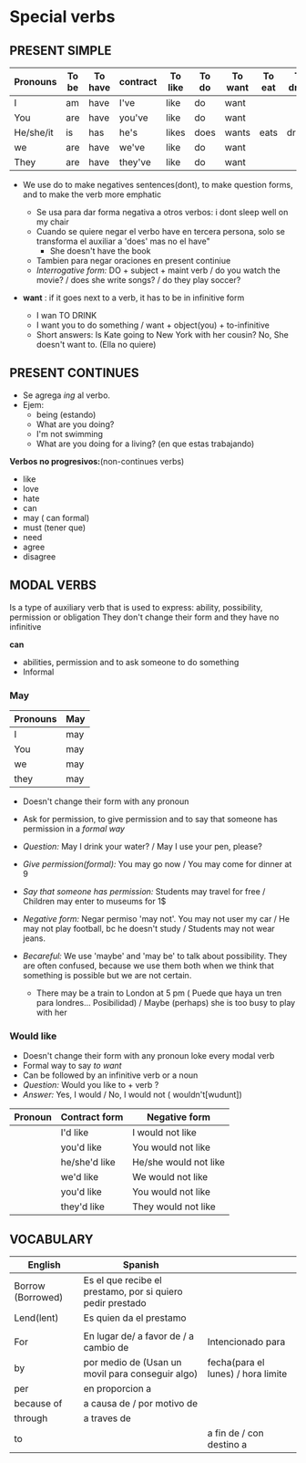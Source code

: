 # Special verbs

## PRESENT SIMPLE

| Pronouns | To be | To have | contract | To like | To do | To want | To eat | To drink |
| ---- | ---- | ---- | ---- | ---- | ---- | ---- | ---- | ---- |
| I | am | have | I've | like | do | want |  |  |
| You | are | have | you've | like | do | want |  |  |
| He/she/it | is | has | he's | likes | does | wants | eats | drinks |
| we | are | have | we've | like | do | want |  |  |
| They | are | have | they've | like | do | want |  |  |

- We use do to make negatives sentences(dont), to make question forms, and to make the verb more emphatic
	- Se usa para dar forma negativa a otros verbos: i dont sleep well on my chair
	- Cuando se quiere negar el verbo have en tercera persona, solo se transforma el auxiliar a 'does' mas no el have"
		- She doesn't have the book
	- Tambien para negar oraciones en present continiue
	- *Interrogative form:* DO + subject + maint verb / do you watch the movie? / does she write songs? / do they play soccer?

- **want** : if it goes next to a verb, it has to be in infinitive form
	- I wan TO DRINK
	- I want you to do something / want + object(you) + to-infinitive
	- Short answers: Is Kate going to New York with her cousin? No, She doesn't want to. (Ella no quiere)

## PRESENT CONTINUES


- Se agrega *ing* al verbo.
- Ejem: 
	- being (estando)
	- What are you doing?
	- I'm not swimming
	- What are you doing for a living? (en que estas trabajando)


**Verbos no progresivos:**(non-continues verbs)

- like
- love
- hate
- can
- may ( can formal)
- must (tener que)
- need
- agree
- disagree


## MODAL VERBS

Is a type of auxiliary verb that is used to express: ability, possibility, permission or obligation
They don't change their form and they have no infinitive

**can**
- abilities, permission and to ask someone to do something
- Informal


### May

| Pronouns | May |
| ---- | ---- |
| I | may |
| You | may |
| we | may |
| they | may |
- Doesn't change their form with any pronoun
- Ask for permission, to give permission and to say that someone has permission in a *formal way*
- *Question:* May I drink your water? / May I use your pen, please?
- *Give permission(formal):* You may go now / You may come for dinner at 9 
- *Say that someone has permission:* Students may travel for free / Children may enter to museums for 1$
- *Negative form:* Negar permiso 'may not'. You may not user my car / He may not play football, bc he doesn't study / Students may not wear jeans.

- *Becareful:* We use 'maybe' and 'may be' to talk about possibility. They are often confused, because we use them both when we think that something is possible but we are not certain.
	- There may be a train to London at 5 pm ( Puede que haya un tren para londres... Posibilidad) / Maybe (perhaps) she is too busy to play with her

### Would like

- Doesn't change their form with any pronoun loke every modal verb
- Formal way to say *to want*
- Can be followed by an infinitive verb or a noun
- *Question:* Would you like to + verb ?
- *Answer:* Yes, I would / No, I would not ( wouldn't[wudunt])

| Pronoun | Contract form | Negative form |
| ---- | ---- | ---- |
|  | I'd like | I would not like |
|  | you'd like | You would not like |
|  | he/she'd like | He/she would not like |
|  | we'd like | We would not like |
|  | you'd like | You would not like |
|  | they'd like | They would not like |


## VOCABULARY

| English | Spanish |  |
| ---- | ---- | ---- |
| Borrow (Borrowed) | Es el que recibe el prestamo, por si quiero pedir prestado |  |
| Lend(lent) | Es quien da el prestamo |  |
|  |  |  |
| For | En lugar de/ a favor de / a cambio de | Intencionado para |
| by | por medio de (Usan un movil para conseguir algo) | fecha(para el lunes) / hora limite |
| per | en proporcion a |  |
| because of | a causa de / por motivo de |  |
| through | a traves de |  |
| to |  | a fin de / con destino a |
